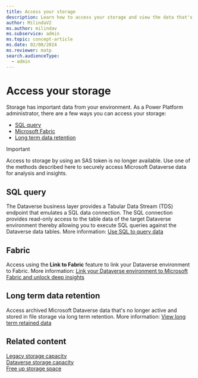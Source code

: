 ```yaml
---
title: Access your storage
description: Learn how to access your storage and view the data that's in your storage. 
author: MilindaV2
ms.author: milindav
ms.subservice: admin
ms.topic: concept-article 
ms.date: 02/08/2024
ms.reviewer: matp
search.audienceType: 
  - admin
---
```

# Access your storage

Storage has important data from your environment. As a Power Platform administrator, there are a few ways you can access your storage:

- [SQL query](#sql-query)
- [Microsoft Fabric](#fabric)
- [Long term data retention](#long-term-data-retention)

> [!IMPORTANT]
> Access to storage by using an SAS token is no longer available. Use one of the methods described here to securely access Microsoft Dataverse data for analysis and insights.

## SQL query

The Dataverse business layer provides a Tabular Data Stream (TDS) endpoint that emulates a SQL data connection. The SQL connection provides read-only access to the table data of the target Dataverse environment thereby allowing you to execute SQL queries against the Dataverse data tables. More information: [Use SQL to query data](/power-apps/developer/data-platform/dataverse-sql-query)

## Fabric

Access using the **Link to Fabric** feature to link your Dataverse environment to Fabric. More information: [Link your Dataverse environment to Microsoft Fabric and unlock deep insights](/power-apps/maker/data-platform/azure-synapse-link-view-in-fabric)

## Long term data retention

Access archived Microsoft Dataverse data that's no longer active and stored in file storage via long term retention. More information: [View long term retained data](/power-apps/maker/data-platform/data-retention-view)

## Related content

[Legacy storage capacity](legacy-capacity-storage.md) <br />
[Dataverse storage capacity](capacity-storage.md) <br />
[Free up storage space](free-storage-space.md) <br />
